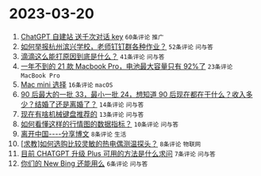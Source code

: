 # 2023-03-20

1. [ChatGPT 自建站 送千次对话 key](https://www.v2ex.com/t/925400) `60条评论` `推广`
1. [如何举报杭州滨兴学校，老师钉钉群各种作业？](https://www.v2ex.com/t/925408) `52条评论` `问与答`
1. [滴滴这么能打原因到底是什么？](https://www.v2ex.com/t/925410) `41条评论` `问与答`
1. [一年不到的 21 款 Macbook Pro，电池最大容量只有 92%了](https://www.v2ex.com/t/925416) `23条评论` `MacBook Pro`
1. [Mac mini 选择](https://www.v2ex.com/t/925424) `16条评论` `macOS`
1. [90 后最大的一批 33，最小一批 24，想知道 90 后现在都在干什么？收入多少？结婚了还是离婚了？](https://www.v2ex.com/t/925438) `14条评论` `问与答`
1. [现在有啥机械键盘推荐的](https://www.v2ex.com/t/925422) `13条评论` `问与答`
1. [如何看懂这样的行情图的数据指标？](https://www.v2ex.com/t/925407) `10条评论` `问与答`
1. [离开中国----分享博文](https://www.v2ex.com/t/925433) `8条评论` `生活`
1. [[求教]如何选购比较灵敏的热电偶测温探头？](https://www.v2ex.com/t/925401) `8条评论` `物联网`
1. [目前 CHATGPT 升级 Plus 可用的方法是什么求问](https://www.v2ex.com/t/925419) `7条评论` `问与答`
1. [你们的 New Bing 还能用么](https://www.v2ex.com/t/925421) `6条评论` `问与答`
